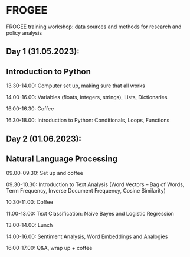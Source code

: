 # FROGEE
FROGEE training workshop: data sources and methods for research and policy analysis


## Day 1 (31.05.2023):
## Introduction to Python

13.30-14.00: Computer set up, making sure that all works

14.00-16.00: Variables (floats, integers, strings), Lists, Dictionaries

16.00-16.30: Coffee 

16.30-18.00: Introduction to Python: Conditionals, Loops, Functions


## Day 2 (01.06.2023):
## Natural Language Processing

09.00-09.30: Set up and coffee

09.30-10.30: Introduction to Text Analysis (Word Vectors – Bag of Words, Term Frequency, Inverse Document Frequency, Cosine Similarity)

10.30-11.00: Coffee

11.00-13.00: Text Classification: Naive Bayes and Logistic Regression

13.00-14.00: Lunch

14.00-16.00: Sentiment Analysis, Word Embeddings and Analogies

16.00-17.00: Q&A, wrap up + coffee
